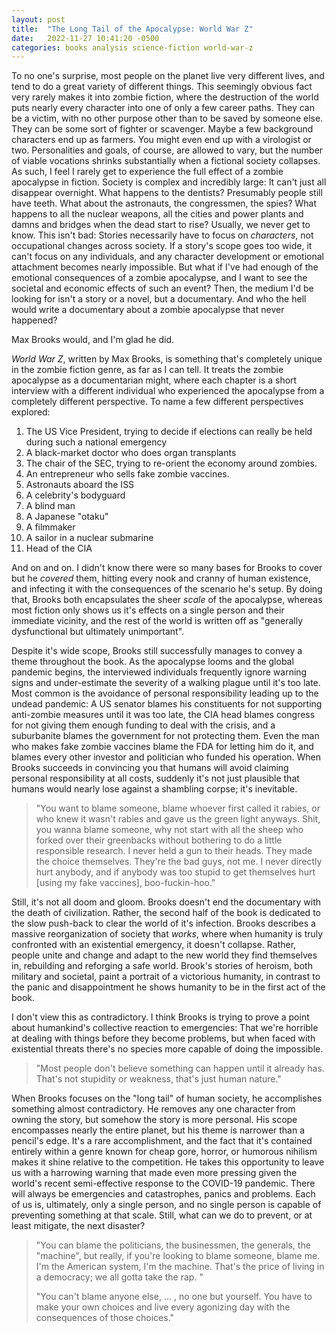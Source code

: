 ```yaml
---
layout: post
title:  "The Long Tail of the Apocalypse: World War Z"
date:   2022-11-27 10:41:20 -0500
categories: books analysis science-fiction world-war-z
---
```

To no one's surprise, most people on the planet live very different lives, and tend to do a great variety of different things. This seemingly obvious fact very rarely makes it into zombie fiction, where the destruction of the world puts nearly every character into one of only a few career paths. They can be a victim, with no other purpose other than to be saved by someone else. They can be some sort of fighter or scavenger. Maybe a few background characters end up as farmers. You might even end up with a virologist or two. Personalities and goals, of course, are allowed to vary, but the number of viable vocations shrinks substantially when a fictional society collapses. As such, I feel I rarely get to experience the full effect of a zombie apocalypse in fiction. Society is complex and incredibly large: It can't just all disappear overnight. What happens to the dentists? Presumably people still have teeth. What about the astronauts, the congressmen, the spies? What happens to all the nuclear weapons, all the cities and power plants and damns and bridges when the dead start to rise? Usually, we never get to know. This isn't bad: Stories necessarily have to focus on *characters*, not occupational changes across society. If a story's scope goes too wide, it can't focus on any individuals, and any character development or emotional attachment becomes nearly impossible. But what if I've had enough of the emotional consequences of a zombie apocalypse, and I want to see the societal and economic effects of such an event? Then, the medium I'd be looking for isn't a story or a novel, but a documentary. And who the hell would write a documentary about a zombie apocalypse that never happened? 

Max Brooks would, and I'm glad he did. 

*World War Z*, written by Max Brooks, is something that's completely unique in the zombie fiction genre, as far as I can tell. It treats the zombie apocalypse as a documentarian might, where each chapter is a short interview with a different individual who experienced the apocalypse from a completely different perspective. To name a few different perspectives explored: 
1. The US Vice President, trying to decide if elections can really be held during such a national emergency
2. A black-market doctor who does organ transplants
3. The chair of the SEC, trying to re-orient the economy around zombies. 
4. An entrepreneur who sells fake zombie vaccines.  
5. Astronauts aboard the ISS
6. A celebrity's bodyguard
7. A blind man
8. A Japanese "otaku"
9. A filmmaker
10. A sailor in a nuclear submarine
11. Head of the CIA


And on and on. I didn't know there were so many bases for Brooks to cover but he *covered* them, hitting every nook and cranny of human existence, and infecting it with the consequences of the scenario he's setup. By doing that, Brooks both encapsulates the sheer *scale* of the apocalypse, whereas most fiction only shows us it's effects on a single person and their immediate vicinity, and the rest of the world is written off as "generally dysfunctional but ultimately unimportant". 

Despite it's wide scope, Brooks still successfully manages to convey a theme throughout the book. As the apocalypse looms and the global pandemic begins, the interviewed individuals frequently ignore warning signs and under-estimate the severity of a walking plague until it's too late. Most common is the avoidance of personal responsibility leading up to the undead pandemic: A US senator blames his constituents for not supporting anti-zombie measures until it was too late, the CIA head blames congress for not giving them enough funding to deal with the crisis, and a suburbanite blames the government for not protecting them. Even the man who makes fake zombie vaccines blame the FDA for letting him do it, and blames every other investor and politician who funded his operation.  When Brooks succeeds in convincing you that humans will avoid claiming personal responsibility at all costs, suddenly it's not just plausible that humans would nearly lose against a shambling corpse; it's inevitable. 

> "You want to blame someone, blame whoever first called it rabies, or who knew it wasn't rabies and gave us the green light anyways. Shit, you wanna blame someone, why not start with all the sheep who forked over their greenbacks without bothering to do a little responsible research. I never held a gun to their heads. They made the choice themselves. They're the bad guys, not me. I never directly hurt anybody, and if anybody was too stupid to get themselves hurt [using my fake vaccines], boo-fuckin-hoo."

Still, it's not all doom and gloom. Brooks doesn't end the documentary with the death of civilization. Rather, the second half of the book is dedicated to the slow push-back to clear the world of it's infection. Brooks describes a massive reorganization of society that *works*, where when humanity is truly confronted with an existential emergency, it doesn't collapse. Rather, people unite and change and adapt to the new world they find themselves in, rebuilding and reforging a safe world. Brook's stories of heroism, both military and societal, paint a portrait of a victorious humanity, in contrast to the panic and disappointment he shows humanity to be in the first act of the book. 

I don't view this as contradictory. I think Brooks is trying to prove a point about humankind's collective reaction to emergencies: That we're horrible at dealing with things before they become problems, but when faced with existential threats there's no species more capable of doing the impossible. 

>  "Most people don't believe something can happen until it already has. That's not stupidity or weakness, that's just human nature."

When Brooks focuses on the "long tail" of human society, he accomplishes something almost contradictory. He removes any one character from owning the story, but somehow the story is more personal. His scope encompasses nearly the entire planet, but his theme is narrower than a pencil's edge. It's a rare accomplishment, and the fact that it's contained entirely within a genre known for cheap gore, horror, or humorous nihilism makes it shine relative to the competition. He takes this opportunity to leave us with a harrowing warning that made even more pressing given the world's recent semi-effective response to the COVID-19 pandemic. There will always be emergencies and catastrophes, panics and problems. Each of us is, ultimately, only a single person, and no single person is capable of preventing something at that scale. Still, what can we do to prevent, or at least mitigate, the next disaster?

>  "You can blame the politicians, the businessmen, the generals, the "machine", but really, if you're looking to blame someone, blame me. I'm the American system, I'm the machine. That's the price of living in a democracy; we all gotta take the rap. "
> 
> "You can't blame anyone else, ... , no one but yourself. You have to make your own choices and live every agonizing day with the consequences of those choices." 